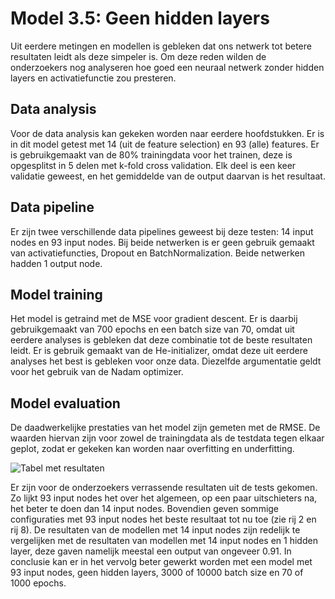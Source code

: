 # Model 3.5: Geen hidden layers
Uit eerdere metingen en modellen is gebleken dat ons netwerk tot betere
resultaten leidt als deze simpeler is. Om deze reden wilden de onderzoekers nog
analyseren hoe goed een neuraal netwerk zonder hidden layers en activatiefunctie
zou presteren.

## Data analysis
Voor de data analysis kan gekeken worden naar eerdere hoofdstukken. Er is in dit
model getest met 14 (uit de feature selection) en 93 (alle) features. Er is
gebruikgemaakt van de 80% trainingdata voor het trainen, deze is opgesplitst in
5 delen met k-fold cross validation. Elk deel is een keer validatie geweest, en
het gemiddelde van de output daarvan is het resultaat.

## Data pipeline
Er zijn twee verschillende data pipelines geweest bij deze testen: 14 input nodes
en 93 input nodes. Bij beide netwerken is er geen gebruik gemaakt van
activatiefuncties, Dropout en BatchNormalization. Beide netwerken hadden 1
output node.

## Model training
Het model is getraind met de MSE voor gradient descent. Er is daarbij gebruikgemaakt
van 700 epochs en een batch size van 70, omdat uit eerdere analyses is gebleken dat
deze combinatie tot de beste resultaten leidt. Er is gebruik gemaakt van de
He-initializer, omdat deze uit eerdere analyses het best is gebleken voor onze data.
Diezelfde argumentatie geldt voor het gebruik van de Nadam optimizer.

## Model evaluation
De daadwerkelijke prestaties van het model zijn gemeten met de RMSE. De waarden
hiervan zijn voor zowel de trainingdata als de testdata tegen elkaar geplot, zodat
er gekeken kan worden naar overfitting en underfitting.

![Tabel met resultaten]()

Er zijn voor de onderzoekers verrassende resultaten uit de tests gekomen. Zo lijkt
93 input nodes het over het algemeen, op een paar uitschieters na, het beter te doen
dan 14 input nodes. Bovendien geven sommige configuraties met 93 input nodes het
beste resultaat tot nu toe (zie rij 2 en rij 8).
De resultaten van de modellen met 14 input nodes zijn redelijk te vergelijken met
de resultaten van modellen met 14 input nodes en 1 hidden layer, deze gaven namelijk
meestal een output van ongeveer 0.91.
In conclusie kan er in het vervolg beter gewerkt worden met een model met 93
input nodes, geen hidden layers, 3000 of 10000 batch size en 70 of 1000 epochs.

